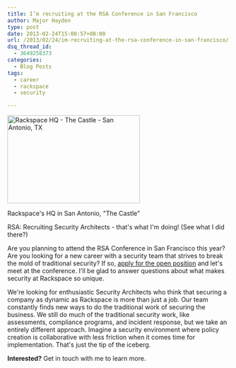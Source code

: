 ```yaml
---
title: I’m recruiting at the RSA Conference in San Francisco
author: Major Hayden
type: post
date: 2013-02-24T15:00:57+00:00
url: /2013/02/24/im-recruiting-at-the-rsa-conference-in-san-francisco/
dsq_thread_id:
  - 3649258373
categories:
  - Blog Posts
tags:
  - career
  - rackspace
  - security

---
```

<div id="attachment_3989" style="width: 310px" class="wp-caption alignright">
  <a href="http://major.io/wp-content/uploads/2013/02/Building-Picture-The-Castle-300x199.jpg"><img src="http://major.io/wp-content/uploads/2013/02/Building-Picture-The-Castle-300x199.jpg" alt="Rackspace HQ - The Castle - San Antonio, TX" width="300" height="199" class="size-full wp-image-3989" /></a>

  <p class="wp-caption-text">
    Rackspace's HQ in San Antonio, "The Castle"
  </p>
</div>RSA: Recruiting Security Architects - that's what I'm doing! (See what I did there?)

Are you planning to attend the RSA Conference in San Francisco this year? Are you looking for a new career with a security team that strives to break the mold of traditional security? If so, [apply for the open position][1] and let's meet at the conference. I'll be glad to answer questions about what makes security at Rackspace so unique.

We're looking for enthusiastic Security Architects who think that securing a company as dynamic as Rackspace is more than just a job. Our team constantly finds new ways to do the traditional work of securing the business. We still do much of the traditional security work, like assessments, compliance programs, and incident response, but we take an entirely different approach. Imagine a security environment where policy creation is collaborative with less friction when it comes time for implementation. That's just the tip of the iceberg.

**Interested?** Get in touch with me to learn more.

 [1]: http://jobs.rackspace.com/job/San-Antonio-Senior-Security-Architect-US-Job-TX-78201/2223051/
